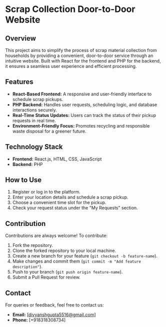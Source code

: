 # Scrap Collection Door-to-Door Website

## Overview
This project aims to simplify the process of scrap material collection from households by providing a convenient, door-to-door service through an intuitive website. Built with React for the frontend and PHP for the backend, it ensures a seamless user experience and efficient processing.

## Features
- **React-Based Frontend:** A responsive and user-friendly interface to schedule scrap pickups.
- **PHP Backend:** Handles user requests, scheduling logic, and database interactions securely.
- **Real-Time Status Updates:** Users can track the status of their pickup requests in real time.
- **Environment-Friendly Focus:** Promotes recycling and responsible waste disposal for a greener future.

## Technology Stack
- **Frontend:** React.js, HTML, CSS, JavaScript
- **Backend:** PHP

## How to Use
1. Register or log in to the platform.
2. Enter your location details and schedule a scrap pickup.
3. Choose a convenient time slot for the pickup.
4. Check your request status under the "My Requests" section.

## Contribution
Contributions are always welcome! To contribute:
1. Fork the repository.
2. Clone the forked repository to your local machine.
3. Create a new branch for your feature (`git checkout -b feature-name`).
4. Make changes and commit them (`git commit -m "Add feature description"`).
5. Push to your branch (`git push origin feature-name`).
6. Submit a Pull Request for review.

## Contact
For queries or feedback, feel free to contact us:
- **Email:** [divyanshgupta5516@gmail.com]
- **Phone:** [+918318308734]
